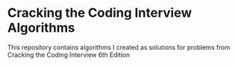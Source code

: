 # Cracking the Coding Interview Algorithms
This repository contains algorithms I created as solutions for problems from Cracking the Coding Interview 6th Edition

